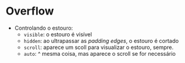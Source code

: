 # Overflow

- Controlando o estouro:
  - `visible`: o estouro é visível
  - `hidden`: ao ultrapassar as *padding edges*, o estouro é cortado
  - `scroll`: aparece um scoll para visualizar o estouro, sempre.
  - `auto`: ^ mesma coisa, mas aparece o scroll se for necessário